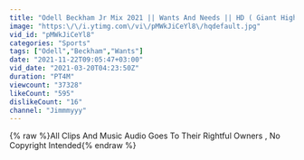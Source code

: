 ```yaml
---
title: "Odell Beckham Jr Mix 2021 || Wants And Needs || HD ( Giant Highlights )"
image: "https:\/\/i.ytimg.com\/vi\/pMWkJiCeYl8\/hqdefault.jpg"
vid_id: "pMWkJiCeYl8"
categories: "Sports"
tags: ["Odell","Beckham","Wants"]
date: "2021-11-22T09:05:47+03:00"
vid_date: "2021-03-20T04:23:50Z"
duration: "PT4M"
viewcount: "37328"
likeCount: "595"
dislikeCount: "16"
channel: "Jimmmyyy"
---
```

{% raw %}All Clips And Music Audio Goes To Their Rightful Owners , No Copyright Intended{% endraw %}
